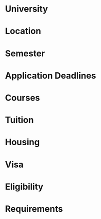 # University



# Location



# Semester



# Application Deadlines


# Courses



# Tuition



# Housing


# Visa


# Eligibility


# Requirements

